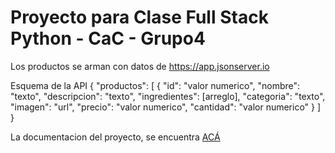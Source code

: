 # Proyecto para Clase Full Stack Python - CaC - Grupo4

Los productos se arman con datos de https://app.jsonserver.io

Esquema de la API
{
    "productos": [
        {
            "id": "valor numerico",
            "nombre": "texto",
            "descripcion": "texto",
            "ingredientes": [arreglo],
            "categoria": "texto",
            "imagen": "url",
            "precio": "valor numerico",
            "cantidad": "valor numerico"
        }
    ]
}

La documentacion del proyecto, se encuentra [ACÁ](https://docs.google.com/document/d/1RKZleY_FXY9PD54a7ys_jHFzV4-ojoa05ULICs-3H5g/edit?usp=drivesdk)
